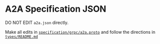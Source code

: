 # A2A Specification JSON

DO NOT EDIT `a2a.json` directly.

Make all edits in [`specification/grpc/a2a.proto`](https://github.com/guglielmo-san/A2A/blob/main/specification/grpc/a2a.proto) and follow the directions in [`types/README.md`](https://github.com/a2aproject/A2A/blob/main/types/README.md)
